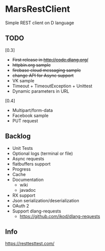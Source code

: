 # MarsRestClient
Simple REST client on D language

## TODO
[0.3]
* ~~First release in http://code.dlang.org/~~
* ~~httpbin.org sample~~
* ~~firebase cloud messaging sample~~
* ~~change API for Async support~~
* VK sample
* Timeout + TimeoutException + Unittest
* Dynamic parameters in URL

[0.4]
* Multipart/form-data
* Facebook sample
* PUT request

## Backlog
* Unit Tests
* Optional logs (terminal or file)
* Async requests
* flatbuffers support
* Progress
* Cache
* Documentation
	* wiki
	* javadoc
* RX support
* Json serialization/deserialization
* OAuth 2
* Support dlang-requests
  * https://github.com/ikod/dlang-requests

## Info
https://resttesttest.com/
